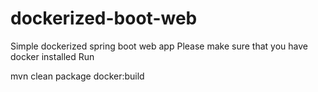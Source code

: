 # dockerized-boot-web
Simple dockerized spring boot web app 
Please make sure that you have docker installed
Run 

mvn clean package docker:build
